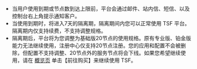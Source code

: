 

- 当用户使用到期或节点数到达上限前，平台会通过邮件、站内信、短信、以及控制台右上角提示通知客户。
- 当使用到期时，将进入7天的隔离期，隔离期间内您可以正常使用 TSF 平台。隔离期内仅支持续费，不支持调整规格。
- 隔离期后，平台将为您调整为基础版20节点的使用规格。原有专业版、铂金版能力无法继续使用，注册中心仅支持20节点注册。您的应用和配置不会被删除，但配置不支持调整、20节点外的服务节点将会下线。如果您希望继续使用，请在 [概览页](https://console.cloud.tencent.com/tsf) 单击【前往购买】来继续使用 TSF。
